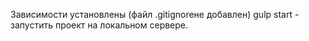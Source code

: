 Зависимости установлены (файл .gitignoreне добавлен)
gulp start - запустить проект на локальном сервере.
